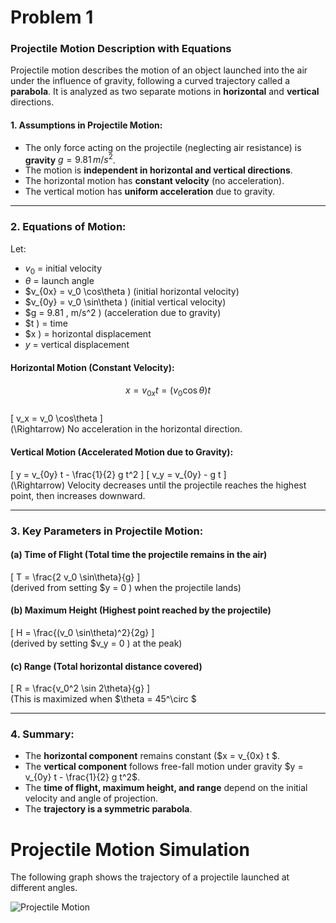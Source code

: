 # Problem 1

### **Projectile Motion Description with Equations**  

Projectile motion describes the motion of an object launched into the air under the influence of gravity, following a curved trajectory called a **parabola**. It is analyzed as two separate motions in **horizontal** and **vertical** directions.

#### **1. Assumptions in Projectile Motion:**

- The only force acting on the projectile (neglecting air resistance) is **gravity** $g = 9.81 \, m/s^2$.
- The motion is **independent in horizontal and vertical directions**.
- The horizontal motion has **constant velocity** (no acceleration).
- The vertical motion has **uniform acceleration** due to gravity.

---

### **2. Equations of Motion:**

Let:

- $v_0$ = initial velocity  
- $\theta$ = launch angle  
- $v_{0x} = v_0 \cos\theta \) (initial horizontal velocity)  
- $v_{0y} = v_0 \sin\theta \) (initial vertical velocity)  
- $g = 9.81 \, m/s^2 \) (acceleration due to gravity)  
- $t \) = time  
- $x \) = horizontal displacement  
- $y$ = vertical displacement

#### **Horizontal Motion (Constant Velocity):**  
$$
x = v_{0x} t = (v_0 \cos\theta) t
$$  
\[
v_x = v_0 \cos\theta
\]  
\(\Rightarrow\) No acceleration in the horizontal direction.

#### **Vertical Motion (Accelerated Motion due to Gravity):**  
\[
y = v_{0y} t - \frac{1}{2} g t^2
\]
\[
v_y = v_{0y} - g t
\]  
\(\Rightarrow\) Velocity decreases until the projectile reaches the highest point, then increases downward.

---

### **3. Key Parameters in Projectile Motion:**

#### **(a) Time of Flight** (Total time the projectile remains in the air)  
\[
T = \frac{2 v_0 \sin\theta}{g}
\]  
(derived from setting $y = 0 \) when the projectile lands)

#### **(b) Maximum Height** (Highest point reached by the projectile)  
\[
H = \frac{(v_0 \sin\theta)^2}{2g}
\]  
(derived by setting $v_y = 0 \) at the peak)

#### **(c) Range** (Total horizontal distance covered)  
\[
R = \frac{v_0^2 \sin 2\theta}{g}
\]  
(This is maximized when $\theta = 45^\circ $

---

### **4. Summary:**
- The **horizontal component** remains constant ($x = v_{0x} t $.
- The **vertical component** follows free-fall motion under gravity $y = v_{0y} t - \frac{1}{2} g t^2$.
- The **time of flight, maximum height, and range** depend on the initial velocity and angle of projection.
- The **trajectory is a symmetric parabola**.


# Projectile Motion Simulation

The following graph shows the trajectory of a projectile launched at different angles.

![Projectile Motion](/Users/simonmtemeri/Documents/solutions_repo/docs/projectile_motion.pngprojectile_motion.png)


